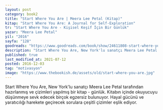 ```yaml
---
layout: post  
category: book2 
title: "Start Where You Are | Meera Lee Petal (Kitap)"  
kitap: "Start Where You Are: A Journal for Self-Exploration"  
tr: "Start Where You Are - Kişisel Keşif İçin Bir Günlük"  
yazar: "Meera Lee Petal"  
yil: "2016"  
sayfa: "128"  
goodreads: "https://www.goodreads.com/book/show/24611808-start-where-you-are"
description: "Start Where You Are, New York'lu sanatçı Meera Lee Petal tarafından hazırlanmış ve çizimleri yapılmış bir kitap - günlük."
published: true
last_modified_at: 2021-07-12
posted: 2016-12-03
tag: "motivasyon"
image: "https://www.thebookish.de/assets/old/start-where-you-are.jpg"
---
```


Start Where You Are, New York'lu sanatçı Meera Lee Petal tarafından hazırlanmış ve çizimleri yapılmış bir kitap - günlük. Kitabın içinde okuyucuyu düşünmeye sevk edecek birçok egzersiz bulunuyor. Hayal gücünü ve yaratıcılığı harekete geçirecek sorulara çeşitli çizimler eşlik ediyor.  
  
